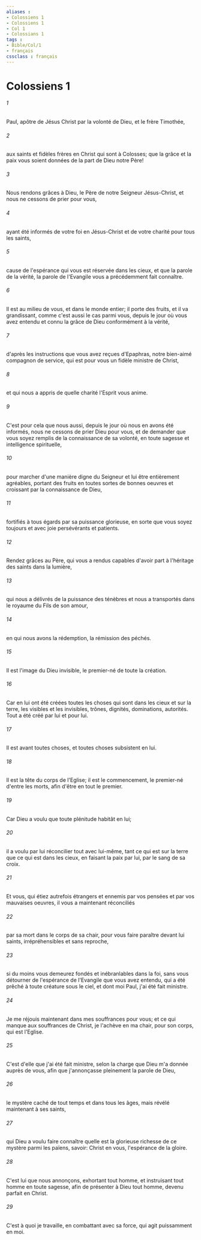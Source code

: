 ```yaml
---
aliases : 
- Colossiens 1
- Colossiens 1
- Col 1
- Colossians 1
tags : 
- Bible/Col/1
- français
cssclass : français
---
```


# Colossiens 1

###### 1
Paul, apôtre de Jésus Christ par la volonté de Dieu, et le frère Timothée,
###### 2
aux saints et fidèles frères en Christ qui sont à Colosses; que la grâce et la paix vous soient données de la part de Dieu notre Père!
###### 3
Nous rendons grâces à Dieu, le Père de notre Seigneur Jésus-Christ, et nous ne cessons de prier pour vous,
###### 4
ayant été informés de votre foi en Jésus-Christ et de votre charité pour tous les saints,
###### 5
cause de l'espérance qui vous est réservée dans les cieux, et que la parole de la vérité, la parole de l'Evangile vous a précédemment fait connaître.
###### 6
Il est au milieu de vous, et dans le monde entier; il porte des fruits, et il va grandissant, comme c'est aussi le cas parmi vous, depuis le jour où vous avez entendu et connu la grâce de Dieu conformément à la vérité,
###### 7
d'après les instructions que vous avez reçues d'Epaphras, notre bien-aimé compagnon de service, qui est pour vous un fidèle ministre de Christ,
###### 8
et qui nous a appris de quelle charité l'Esprit vous anime.
###### 9
C'est pour cela que nous aussi, depuis le jour où nous en avons été informés, nous ne cessons de prier Dieu pour vous, et de demander que vous soyez remplis de la connaissance de sa volonté, en toute sagesse et intelligence spirituelle,
###### 10
pour marcher d'une manière digne du Seigneur et lui être entièrement agréables, portant des fruits en toutes sortes de bonnes oeuvres et croissant par la connaissance de Dieu,
###### 11
fortifiés à tous égards par sa puissance glorieuse, en sorte que vous soyez toujours et avec joie persévérants et patients.
###### 12
Rendez grâces au Père, qui vous a rendus capables d'avoir part à l'héritage des saints dans la lumière,
###### 13
qui nous a délivrés de la puissance des ténèbres et nous a transportés dans le royaume du Fils de son amour,
###### 14
en qui nous avons la rédemption, la rémission des péchés.
###### 15
Il est l'image du Dieu invisible, le premier-né de toute la création.
###### 16
Car en lui ont été créées toutes les choses qui sont dans les cieux et sur la terre, les visibles et les invisibles, trônes, dignités, dominations, autorités. Tout a été créé par lui et pour lui.
###### 17
Il est avant toutes choses, et toutes choses subsistent en lui.
###### 18
Il est la tête du corps de l'Eglise; il est le commencement, le premier-né d'entre les morts, afin d'être en tout le premier.
###### 19
Car Dieu a voulu que toute plénitude habitât en lui;
###### 20
il a voulu par lui réconcilier tout avec lui-même, tant ce qui est sur la terre que ce qui est dans les cieux, en faisant la paix par lui, par le sang de sa croix.
###### 21
Et vous, qui étiez autrefois étrangers et ennemis par vos pensées et par vos mauvaises oeuvres, il vous a maintenant réconciliés
###### 22
par sa mort dans le corps de sa chair, pour vous faire paraître devant lui saints, irrépréhensibles et sans reproche,
###### 23
si du moins vous demeurez fondés et inébranlables dans la foi, sans vous détourner de l'espérance de l'Evangile que vous avez entendu, qui a été prêché à toute créature sous le ciel, et dont moi Paul, j'ai été fait ministre.
###### 24
Je me réjouis maintenant dans mes souffrances pour vous; et ce qui manque aux souffrances de Christ, je l'achève en ma chair, pour son corps, qui est l'Eglise.
###### 25
C'est d'elle que j'ai été fait ministre, selon la charge que Dieu m'a donnée auprès de vous, afin que j'annonçasse pleinement la parole de Dieu,
###### 26
le mystère caché de tout temps et dans tous les âges, mais révélé maintenant à ses saints,
###### 27
qui Dieu a voulu faire connaître quelle est la glorieuse richesse de ce mystère parmi les païens, savoir: Christ en vous, l'espérance de la gloire.
###### 28
C'est lui que nous annonçons, exhortant tout homme, et instruisant tout homme en toute sagesse, afin de présenter à Dieu tout homme, devenu parfait en Christ.
###### 29
C'est à quoi je travaille, en combattant avec sa force, qui agit puissamment en moi.
